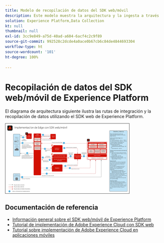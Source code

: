 ```yaml
---
title: Modelo de recopilación de datos del SDK web/móvil
description: Este modelo muestra la arquitectura y la ingesta a través del SDK web y móvil del Experience Platform
solution: Experience Platform,Data Collection
kt: null
thumbnail: null
exl-id: 3cc9e849-a75d-40ad-a604-6acf4c2c9f89
source-git-commit: 992528c2dcde4a0ace0b67cb6c84de4844693304
workflow-type: ht
source-wordcount: '101'
ht-degree: 100%

---
```


# Recopilación de datos del SDK web/móvil de Experience Platform

El diagrama de arquitectura siguiente ilustra las rutas de integración y la recopilación de datos utilizando el SDK web de Experience Platform.

<img src="assets/web_sdk_flow.png" alt="Arquitectura de referencia para implementación mediante el SDK web y móvil de Experience Platform" style="width:80%; border:1px solid #4a4a4a" />

## Documentación de referencia

* [Información general sobre el SDK web/móvil de Experience Platform](https://experienceleague.adobe.com/docs/experience-platform/edge/home.html?lang=es)
* [Tutorial de implementación de Adobe Experience Cloud con SDK web](https://experienceleague.adobe.com/docs/platform-learn/implement-web-sdk/overview.html?lang=es)
* [Tutorial sobre implementación de Adobe Experience Cloud en aplicaciones móviles](https://experienceleague.adobe.com/docs/platform-learn/implement-mobile-sdk/overview.html?lang=es)